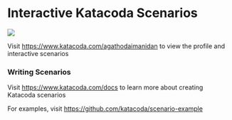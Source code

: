 # Interactive Katacoda Scenarios

[![](http://shields.katacoda.com/katacoda/agathodaimanidan/count.svg)](https://www.katacoda.com/agathodaimanidan "Get your profile on Katacoda.com")

Visit https://www.katacoda.com/agathodaimanidan to view the profile and interactive scenarios

### Writing Scenarios
Visit https://www.katacoda.com/docs to learn more about creating Katacoda scenarios

For examples, visit https://github.com/katacoda/scenario-example
